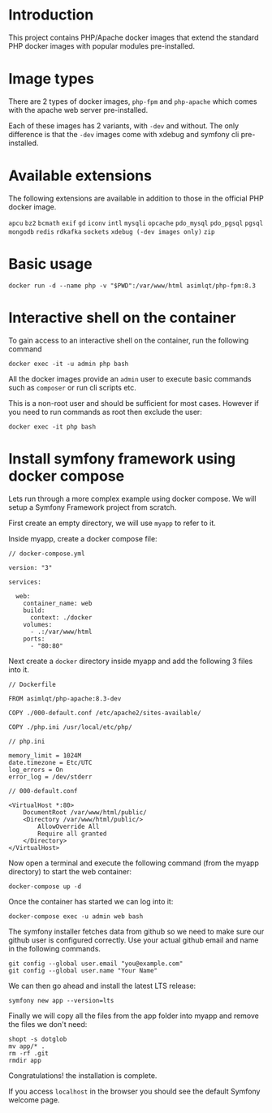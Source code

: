 # Introduction

This project contains PHP/Apache docker images that extend the standard PHP docker images with popular modules pre-installed.

# Image types

There are 2 types of docker images, `php-fpm` and `php-apache` which comes with the apache web server pre-installed.  

Each of these images has 2 variants, with `-dev` and without. The only difference is that the `-dev` images come with xdebug and symfony cli pre-installed.

# Available extensions

The following extensions are available in addition to those in the official PHP docker image.

`apcu` `bz2` `bcmath` `exif` `gd` `iconv` `intl` `mysqli` `opcache` `pdo_mysql` `pdo_pgsql` `pgsql` 
`mongodb` `redis` `rdkafka` `sockets` `xdebug (-dev images only)` `zip`

# Basic usage

```
docker run -d --name php -v "$PWD":/var/www/html asimlqt/php-fpm:8.3
```

# Interactive shell on the container

To gain access to an interactive shell on the container, run the following command

```
docker exec -it -u admin php bash
```

All the docker images provide an `admin` user to execute basic commands such as `composer` or run cli scripts etc.

This is a non-root user and should be sufficient for most cases. However if you need to run commands as root then exclude the user:

```
docker exec -it php bash
```

# Install symfony framework using docker compose

Lets run through a more complex example using docker compose. We will setup a Symfony Framework project from scratch.

First create an empty directory, we will use `myapp` to refer to it.

Inside myapp, create a docker compose file:

```
// docker-compose.yml

version: "3"

services:

  web:
    container_name: web
    build:
      context: ./docker
    volumes:
      - .:/var/www/html
    ports:
      - "80:80"
```

Next create a `docker` directory inside myapp and add the following 3 files into it.

```
// Dockerfile

FROM asimlqt/php-apache:8.3-dev

COPY ./000-default.conf /etc/apache2/sites-available/

COPY ./php.ini /usr/local/etc/php/
```

```
// php.ini

memory_limit = 1024M
date.timezone = Etc/UTC
log_errors = On
error_log = /dev/stderr
```

```
// 000-default.conf

<VirtualHost *:80>
    DocumentRoot /var/www/html/public/
    <Directory /var/www/html/public/>
        AllowOverride All
        Require all granted
    </Directory>
</VirtualHost>
```

Now open a terminal and execute the following command (from the myapp directory) to start the web container:

```
docker-compose up -d
```

Once the container has started we can log into it:

```
docker-compose exec -u admin web bash
```

The symfony installer fetches data from github so we need to make sure our github user is configured correctly. Use your actual github email and name in the following commands.

```
git config --global user.email "you@example.com"
git config --global user.name "Your Name"
```

We can then go ahead and install the latest LTS release:

```
symfony new app --version=lts
```

Finally we will copy all the files from the app folder into myapp and remove the files we don't need:

```
shopt -s dotglob
mv app/* .
rm -rf .git
rmdir app
```

Congratulations! the installation is complete.

If you access `localhost` in the browser you should see the default Symfony welcome page. 

